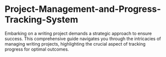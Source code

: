 # Project-Management-and-Progress-Tracking-System
Embarking on a writing project demands a strategic approach to ensure success. This comprehensive guide navigates you through the intricacies of managing writing projects, highlighting the crucial aspect of tracking progress for optimal outcomes.

